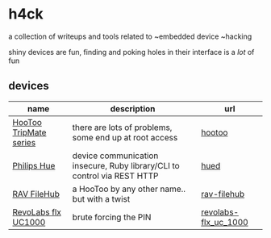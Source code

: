 # h4ck
a collection of writeups and tools related to ~embedded device ~hacking

shiny devices are fun, finding and poking holes in their interface is a _lot_ of fun

## devices
name | description | url
-----|-------------|-----
[HooToo TripMate series](http://www.hootoo.com) | there are lots of problems, some end up at root access | [hootoo](hootoo)
[Philips Hue](http://www.meethue.com) | device communication insecure, Ruby library/CLI to control via REST HTTP | [hued](https://github.com/chorankates/hued)
[RAV FileHub](http://www.ravpower.com/ravpower-rp-wd02-filehub-6000mah-power-bank.html) | a HooToo by any other name.. but with a twist | [rav-filehub](rav-filehub)
[RevoLabs flx UC1000](http://www.revolabs.com/products/conference-phones/wired-conference-phones/flx-uc-phones/flx-uc-1000-speakerphone) | brute forcing the PIN | [revolabs-flx_uc_1000](revolabs-flx_uc_1000)
